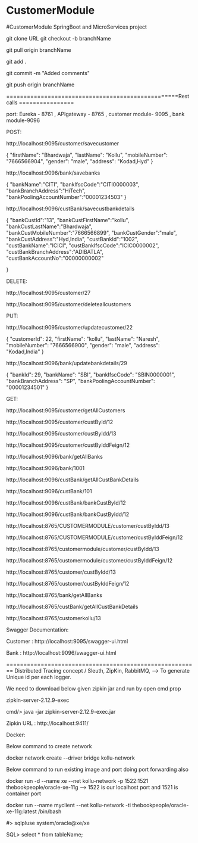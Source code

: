 # CustomerModule
#CustomerModule SpringBoot and MicroServices project

git clone URL
git checkout -b branchName

git pull origin branchName

git add .

git commit -m "Added comments"

git push origin branchName

==================================================Rest calls ================

port: Eureka - 8761 , APIgateway - 8765 , customer module- 9095 , bank module-9096

POST:

http://localhost:9095/customer/savecustomer

  {
        "firstName": "Bhardwaja",
        "lastName": "Kollu",
        "mobileNumber": "7666566904",
        "gender": "male",
        "address": "Kodad,Hyd"
    }

http://localhost:9096/bank/savebanks

{
    "bankName":"CITI",
    "bankIfscCode":"CITI0000003",
    "bankBranchAddress":"HiTech",
    "bankPoolingAccountNumber":"00001234503"
}

http://localhost:9096/custBank/savecustbankdetails

{
    "bankCustId":"13",
    "bankCustFirstName":"kollu",
    "bankCustLastName":"Bhardwaja",
    "bankCustMobileNumber":"7666566899",
    "bankCustGender":"male",
    "bankCustAddress":"Hyd,India",
    "custBankId":"1002",
    "custBankName":"ICICI",
    "custBankIfscCode":"ICIC0000002",
    "custBankBranchAddress":"ADIBATLA",
    "custBankAccountNo":"00000000002"

}

DELETE:

http://localhost:9095/customer/27

http://localhost:9095/customer/deleteallcustomers


PUT:

http://localhost:9095/customer/updatecustomer/22

{
        "customerId": 22,
        "firstName": "kollu",
        "lastName": "Naresh",
        "mobileNumber": "7666566900",
        "gender": "male",
        "address": "Kodad,India"
 }
 
 http://localhost:9096/bank/updatebankdetails/29
 
 {
        "bankId": 29,
        "bankName": "SBI",
        "bankIfscCode": "SBIN0000001",
        "bankBranchAddress": "SP",
        "bankPoolingAccountNumber": "00001234501"
  }

GET:

http://localhost:9095/customer/getAllCustomers

http://localhost:9095/customer/custById/12

http://localhost:9095/customer/custByIdd/13

http://localhost:9095/customer/custByIddFeign/12

http://localhost:9096/bank/getAllBanks

http://localhost:9096/bank/1001

http://localhost:9096/custBank/getAllCustBankDetails

http://localhost:9096/custBank/101

http://localhost:9096/custBank/bankCustById/12

http://localhost:9096/custBank/bankCustByIdd/12

http://localhost:8765/CUSTOMERMODULE/customer/custByIdd/13

http://localhost:8765/CUSTOMERMODULE/customer/custByIddFeign/12

http://localhost:8765/customermodule/customer/custByIdd/13

http://localhost:8765/customermodule/customer/custByIddFeign/12

http://localhost:8765/customer/custByIdd/13

http://localhost:8765/customer/custByIddFeign/12

http://localhost:8765/bank/getAllBanks

http://localhost:8765/custBank/getAllCustBankDetails

http://localhost:8765/customerkollu/13

Swagger Documentation:

Customer : http://localhost:9095/swagger-ui.html

Bank : http://localhost:9096/swagger-ui.html


========================================================
Distributed Tracing concept / Sleuth, ZipKin, RabbitMQ, --> To generate Unique id per each logger. 

We need to download below given zipkin jar and run by open cmd prop

zipkin-server-2.12.9-exec

cmd/> java -jar zipkin-server-2.12.9-exec.jar

Zipkin URL : http://localhost:9411/

Docker:

Below command to create network

docker network create --driver bridge kollu-network

Below command to run existing image and port doing port forwarding also

docker run -d --name xe --net kollu-network -p 1522:1521 thebookpeople/oracle-xe-11g --> 1522 is our localhost port and 1521 is container port

docker run --name myclient --net kollu-network -ti thebookpeople/oracle-xe-11g:latest /bin/bash

#> sqlpluse system/oracle@xe/xe

SQL> select * from tableName;











